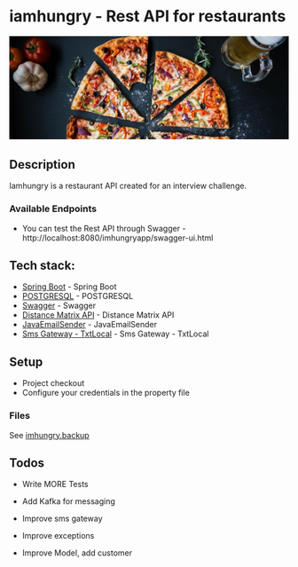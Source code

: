 # iamhungry - Rest API for restaurants

![header](https://github.com/retamalesn/imhungryapp/blob/master/src/main/resources/static/images/header.jpg)

## Description

Iamhungry is a restaurant API created for an interview challenge.

### Available Endpoints

  - You can test the Rest API through Swagger - http://localhost:8080/imhungryapp/swagger-ui.html 

## Tech stack:

* [Spring Boot] - Spring Boot
* [POSTGRESQL] - POSTGRESQL
* [Swagger] - Swagger
* [Distance Matrix API] - Distance Matrix API
* [JavaEmailSender] - JavaEmailSender
* [Sms Gateway - TxtLocal] - Sms Gateway - TxtLocal

## Setup

  - Project checkout
  - Configure your credentials in the property file
  
### Files
  See [imhungry.backup](https://github.com/retamalesn/imhungryapp/blob/master/src/main/resources/dbscript/imhungry.backup)

## Todos

 - Write MORE Tests
 - Add Kafka for messaging
 - Improve sms gateway
 - Improve exceptions
 - Improve Model, add customer

   [Spring Boot]: <https://spring.io/projects/spring-boot>
   [POSTGRESQL]: <https://www.postgresql.org/>
   [Swagger]: <https://swagger.io/>
   [Distance Matrix API]: <https://developers.google.com/maps/documentation/distance-matrix/intro>
   [JavaEmailSender]: <https://docs.spring.io/spring/docs/current/javadoc-api/org/springframework/mail/javamail/JavaMailSender.html>
   [Sms Gateway - TxtLocal]: https://txtlocal.co.uk


